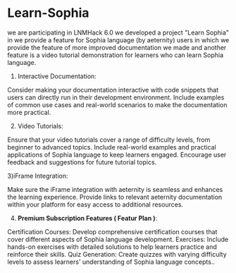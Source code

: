 ﻿# Learn-Sophia

we are participating in LNMHack 6.0 we developed a project  "Learn Sophia"   in we provide a feature for Sophia language (by aeternity) users in which we provide the feature of more improved documentation  we made and another feature is a video tutorial demonstration for learners who can learn Sophia language.

 1) Interactive Documentation:

Consider making your documentation interactive with code snippets that users can directly run in their development environment.
Include examples of common use cases and real-world scenarios to make the documentation more practical.

2) Video Tutorials:

Ensure that your video tutorials cover a range of difficulty levels, from beginner to advanced topics.
Include real-world examples and practical applications of Sophia language to keep learners engaged.
Encourage user feedback and suggestions for future tutorial topics.

3)iFrame Integration:

Make sure the iFrame integration with aeternity is seamless and enhances the learning experience.
Provide links to relevant aeternity documentation within your platform for easy access to additional resources.

4) **Premium Subscription Features ( Featur Plan )**:

Certification Courses: Develop comprehensive certification courses that cover different aspects of Sophia language development.
Exercises: Include hands-on exercises with detailed solutions to help learners practice and reinforce their skills.
Quiz Generation: Create quizzes with varying difficulty levels to assess learners' understanding of Sophia language concepts..
